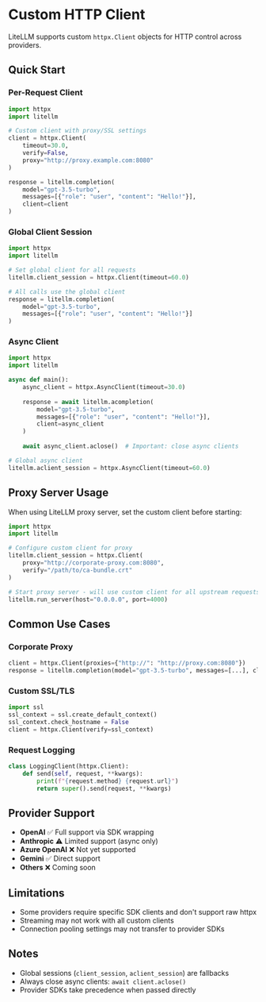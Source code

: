 # Custom HTTP Client

LiteLLM supports custom `httpx.Client` objects for HTTP control across providers.

## Quick Start

### Per-Request Client

```python
import httpx
import litellm

# Custom client with proxy/SSL settings
client = httpx.Client(
    timeout=30.0,
    verify=False,
    proxy="http://proxy.example.com:8080"
)

response = litellm.completion(
    model="gpt-3.5-turbo",
    messages=[{"role": "user", "content": "Hello!"}],
    client=client
)
```

### Global Client Session

```python
import httpx
import litellm

# Set global client for all requests
litellm.client_session = httpx.Client(timeout=60.0)

# All calls use the global client
response = litellm.completion(
    model="gpt-3.5-turbo", 
    messages=[{"role": "user", "content": "Hello!"}]
)
```

### Async Client

```python
import httpx
import litellm

async def main():
    async_client = httpx.AsyncClient(timeout=30.0)
    
    response = await litellm.acompletion(
        model="gpt-3.5-turbo",
        messages=[{"role": "user", "content": "Hello!"}],
        client=async_client
    )
    
    await async_client.aclose()  # Important: close async clients

# Global async client
litellm.aclient_session = httpx.AsyncClient(timeout=60.0)
```

## Proxy Server Usage

When using LiteLLM proxy server, set the custom client before starting:

```python
import httpx
import litellm

# Configure custom client for proxy
litellm.client_session = httpx.Client(
    proxy="http://corporate-proxy.com:8080",
    verify="/path/to/ca-bundle.crt"
)

# Start proxy server - will use custom client for all upstream requests
litellm.run_server(host="0.0.0.0", port=4000)
```

## Common Use Cases

### Corporate Proxy
```python
client = httpx.Client(proxies={"http://": "http://proxy.com:8080"})
response = litellm.completion(model="gpt-3.5-turbo", messages=[...], client=client)
```

### Custom SSL/TLS
```python
import ssl
ssl_context = ssl.create_default_context()
ssl_context.check_hostname = False
client = httpx.Client(verify=ssl_context)
```

### Request Logging
```python
class LoggingClient(httpx.Client):
    def send(self, request, **kwargs):
        print(f"{request.method} {request.url}")
        return super().send(request, **kwargs)
```

## Provider Support

- **OpenAI** ✅ Full support via SDK wrapping
- **Anthropic** ⚠️ Limited support (async only) 
- **Azure OpenAI** ❌ Not yet supported
- **Gemini** ✅ Direct support
- **Others** ❌ Coming soon

## Limitations

- Some providers require specific SDK clients and don't support raw httpx
- Streaming may not work with all custom clients
- Connection pooling settings may not transfer to provider SDKs

## Notes

- Global sessions (`client_session`, `aclient_session`) are fallbacks
- Always close async clients: `await client.aclose()`
- Provider SDKs take precedence when passed directly 